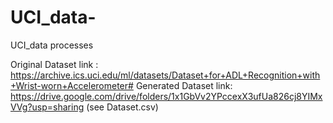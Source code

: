 # UCI_data-
UCI_data processes 

Original Dataset link : https://archive.ics.uci.edu/ml/datasets/Dataset+for+ADL+Recognition+with+Wrist-worn+Accelerometer#
Generated Dataset link: https://drive.google.com/drive/folders/1x1GbVv2YPccexX3ufUa826cj8YIMxVVg?usp=sharing (see Dataset.csv)
